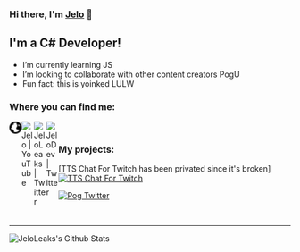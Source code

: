 ### Hi there, I'm [Jelo][twitter] 👋

## I'm a C# Developer!
- I’m currently learning JS
- I’m looking to collaborate with other content creators PogU
- Fun fact: this is yoinked LULW 

### Where you can find me:

[<img align="left" alt="jelo.dev" width="22px" src="https://raw.githubusercontent.com/iconic/open-iconic/master/svg/globe.svg"/>][website]
[<img align="left" alt="Jelo | YouTube" width="22px" src="https://cdn.jsdelivr.net/npm/simple-icons@v3/icons/youtube.svg" />][youtube]
[<img align="left" alt="JeloLeaks | Twitter" width="22px" src="https://cdn.jsdelivr.net/npm/simple-icons@v3/icons/twitter.svg" />][twitter]
[<img align="left" alt="JeloDev | Twitter" width="22px" src="https://cdn.jsdelivr.net/npm/simple-icons@v3/icons/twitter.svg" />][twitterdevacc]

<br/>

### My projects:

[TTS Chat For Twitch has been privated since it's broken]
[![TTS Chat For Twitch](https://github-readme-stats.vercel.app/api/pin/?username=JeloLeaks&repo=tts-chat-for-twitch&theme=dracula&hide_border=true)](https://github.com/JeloLeaks/TTS-Chat-For-Twitch)

[![Pog Twitter](https://github-readme-stats.vercel.app/api/pin/?username=JeloLeaks&repo=pog-twitter&theme=dracula&hide_border=true)](https://github.com/JeloLeaks/Pog-Twitter)

<br/>

---

<img align="left" alt="JeloLeaks's Github Stats" src="https://github-readme-stats.vercel.app/api?username=JeloLeaks&show_icons=true&hide_border=true&theme=dracula" />

[website]: https://jelo.dev
[youtube]: https://www.youtube.com/channel/UCmJCcAK-eOysMduQAGfIEKA/
[twitter]: https://twitter.com/JeloLeaks
[twitterdevacc]: https://twitter.com/JeloDev
